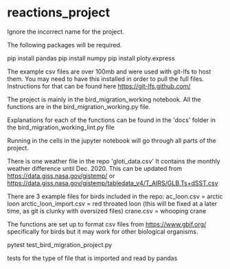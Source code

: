 # reactions_project

Ignore the incorrect name for the project. 

The following packages will be required. 

pip install pandas
pip install numpy
pip install ploty.express

The example csv files are over 100mb and were used with git-lfs to host them. You may need to have this installed in order to pull the full files. Instructions for that can be found here https://git-lfs.github.com/ 

The project is mainly in the bird_migration_working notebook. All the functions are in the bird_migration_working.py file. 

Explanations for each of the functions can be found in the 'docs' folder in the bird_migration_working_lint.py file

Running in the cells in the jupyter notebook will go through all parts of the project. 

There is one weather file in the repo 'gloti_data.csv' It contains the monthly weather difference until Dec. 2020. 
This can be updated from https://data.giss.nasa.gov/gistemp/ or https://data.giss.nasa.gov/gistemp/tabledata_v4/T_AIRS/GLB.Ts+dSST.csv 

There are 3 example files for birds included in the repo: 
ac_loon.csv = arctic loon
arctic_loon_import.csv = red throated loon (this will be fixed at a later time, as git is clunky with oversized files)
crane.csv = whooping crane

The functions are set up to format csv files from https://www.gbif.org/ specifically for birds but it may work for other biological organisms. 


pytest test_bird_migration_project.py

tests for the type of file that is imported and read by pandas